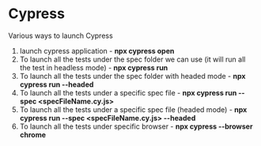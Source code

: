 # Cypress
Various ways to launch Cypress 
1. launch cypress application - **npx cypress open**
2. To launch all the tests under the spec folder we can use (it will run all the test in headless mode) - **npx cypress run**
3. To launch all the tests under the spec folder with headed mode - **npx cypress run --headed**
4. To launch all the tests under a specific spec file - **npx cypress run --spec <specFileName.cy.js>**
5. To launch all the tests under a specific spec file (headed mode) - **npx cypress run --spec <specFileName.cy.js> --headed**
6. To launch all the tests under specific browser - **npx cypress --browser chrome**
   
